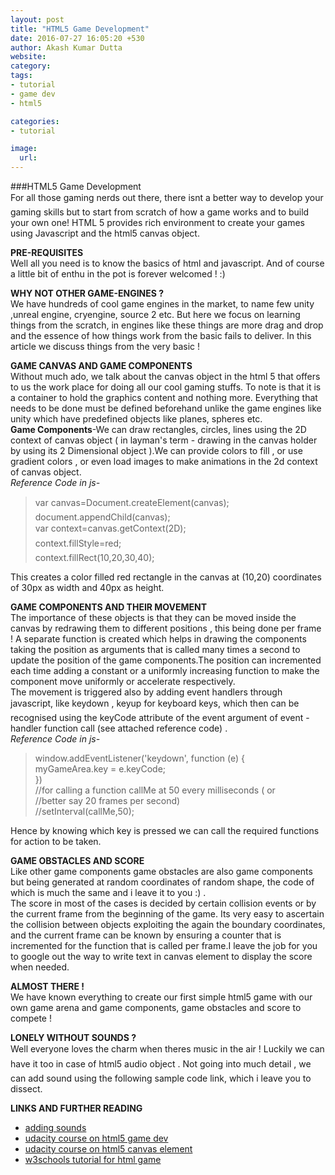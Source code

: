 ```yaml
---
layout: post
title: "HTML5 Game Development"
date: 2016-07-27 16:05:20 +530
author: Akash Kumar Dutta
website: 
category:
tags:
- tutorial
- game dev
- html5

categories:
- tutorial

image:
  url: 
---
```

###HTML5 Game Development  
For all those gaming nerds out there, there isnt a better way to develop your gaming skills but to start from scratch of how a game works and to build your own one!
HTML 5 provides rich environment to create your games using Javascript and the html5 canvas object.


**PRE-REQUISITES**  
Well all you need is to know the basics of html and javascript. And of course a little bit of enthu in the pot is forever welcomed !  :)


**WHY NOT OTHER GAME-ENGINES ?**  
We have hundreds of cool game engines in the market, to name few unity ,unreal engine, cryengine, source 2 etc. But here we focus on learning things from the scratch, in engines like these things are more  drag and drop and the essence of how things work from the basic fails to deliver. In this article we discuss things from the very basic !


**GAME CANVAS AND GAME COMPONENTS**  
Without much ado, we talk about the canvas object in the html 5 that offers to us the work place for doing all our cool gaming stuffs. To note is that it is a container to hold the graphics content and nothing more. Everything that needs to be done must be defined beforehand unlike the game engines like unity which have predefined objects like planes, spheres etc.  
**Game Components**-We can draw rectangles, circles, lines using the 2D context of canvas object ( in layman's term - drawing in the canvas holder by using its 2 Dimensional object ).We can provide colors to fill , or use gradient colors , or even load images to make animations in the 2d context of canvas object.  
_Reference Code in js-_  
>var canvas=Document.createElement(canvas);  
document.appendChild(canvas);  
var context=canvas.getContext(2D);  
context.fillStyle=red;  
context.fillRect(10,20,30,40);

This creates a color filled red rectangle in the canvas at (10,20) coordinates of 30px as width and 40px as height.


**GAME COMPONENTS AND THEIR MOVEMENT**  
The importance of these objects is that they can be moved inside the canvas by redrawing them to different positions , this being done per frame ! A separate function is created which helps in drawing the components taking the position as arguments that is called many times a second to update the position of the game components.The position can incremented each time adding a constant or a uniformly increasing function to make the component move uniformly or accelerate respectively.  
The movement is triggered also by adding event handlers through javascript, like keydown , keyup for keyboard keys, which then can be recognised using the keyCode attribute of the event argument of event -handler function call (see attached reference code) .  
_Reference Code in js-_  
>window.addEventListener('keydown', function (e) {  
	    myGameArea.key = e.keyCode;  
    	})  
//for calling a function callMe at 50 every milliseconds ( or  
//better say 20 frames per second)  
//setInterval(callMe,50); 

Hence by knowing which key is pressed we can call the required functions for action to be taken.



**GAME OBSTACLES AND SCORE**  
Like other game components game obstacles are also game components but being generated at random coordinates of random shape, the code of which is much the same and i leave it to you :) .  
The score in most of the cases is decided by certain collision events or by the current frame from the beginning of the game.
Its very easy to ascertain the collision between objects exploiting the again the boundary coordinates, and the current frame can be known by ensuring a  counter that is incremented for the function that is called per frame.I leave the job for you to google out the way to write text in canvas element to display the score when needed.

**ALMOST THERE !**  
We  have known  everything to create our first simple html5 game with our own game arena and game components, game obstacles and score to compete !

**LONELY WITHOUT SOUNDS ?**  
Well everyone loves the charm when theres music in the air ! Luckily we can have it too in case of html5 audio object . Not going into much detail , we can add sound using the following sample code link, which i leave you to dissect.

**LINKS AND FURTHER READING**
* [adding sounds](http://home.iitk.ac.in/~akashdut/sounddev.txt)
* [udacity course on html5 game dev](https://www.udacity.com/course/html5-game-development--cs255)
* [udacity course on html5 canvas element](https://www.udacity.com/course/html5-canvas--ud292)
* [w3schools tutorial for html game](http://www.w3schools.com/games/default.asp)




